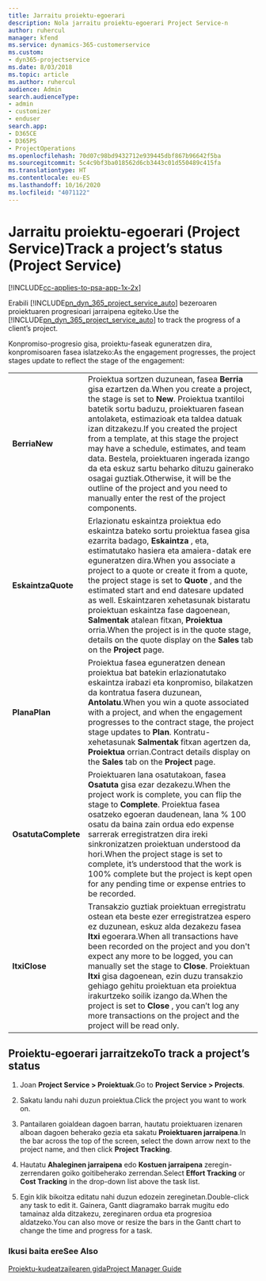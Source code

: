 ```yaml
---
title: Jarraitu proiektu-egoerari
description: Nola jarraitu proiektu-egoerari Project Service-n
author: ruhercul
manager: kfend
ms.service: dynamics-365-customerservice
ms.custom:
- dyn365-projectservice
ms.date: 8/03/2018
ms.topic: article
ms.author: ruhercul
audience: Admin
search.audienceType:
- admin
- customizer
- enduser
search.app:
- D365CE
- D365PS
- ProjectOperations
ms.openlocfilehash: 70d07c98bd9432712e939445dbf867b96642f5ba
ms.sourcegitcommit: 5c4c9bf3ba018562d6cb3443c01d550489c415fa
ms.translationtype: HT
ms.contentlocale: eu-ES
ms.lasthandoff: 10/16/2020
ms.locfileid: "4071122"
---
```

# <a name="track-a-projects-status-project-service"></a><span data-ttu-id="3a491-103">Jarraitu proiektu-egoerari (Project Service)</span><span class="sxs-lookup"><span data-stu-id="3a491-103">Track a project’s status (Project Service)</span></span>

[!INCLUDE[cc-applies-to-psa-app-1x-2x](../includes/cc-applies-to-psa-app-1x-2x.md)]

<span data-ttu-id="3a491-104">Erabili [!INCLUDE[pn_dyn_365_project_service_auto](../includes/pn-dyn-365-project-service-auto.md)] bezeroaren proiektuaren progresioari jarraipena egiteko.</span><span class="sxs-lookup"><span data-stu-id="3a491-104">Use the [!INCLUDE[pn_dyn_365_project_service_auto](../includes/pn-dyn-365-project-service-auto.md)] to track the progress of a client’s project.</span></span>  

<span data-ttu-id="3a491-105">Konpromiso-progresio gisa, proiektu-faseak eguneratzen dira, konpromisoaren fasea islatzeko:</span><span class="sxs-lookup"><span data-stu-id="3a491-105">As the engagement progresses, the project stages update to reflect the stage of the engagement:</span></span>  


|              |                                                                                                                                                                                                                                                                                                  |
|--------------|--------------------------------------------------------------------------------------------------------------------------------------------------------------------------------------------------------------------------------------------------------------------------------------------------|
|   <span data-ttu-id="3a491-106">**Berria**</span><span class="sxs-lookup"><span data-stu-id="3a491-106">**New**</span></span>    | <span data-ttu-id="3a491-107">Proiektua sortzen duzunean, fasea **Berria** gisa ezartzen da.</span><span class="sxs-lookup"><span data-stu-id="3a491-107">When you create a project, the stage is set to **New**.</span></span> <span data-ttu-id="3a491-108">Proiektua txantiloi batetik sortu baduzu, proiektuaren fasean antolaketa, estimazioak eta taldea datuak izan ditzakezu.</span><span class="sxs-lookup"><span data-stu-id="3a491-108">If you created the project from a template, at this stage the project may have a schedule, estimates, and team data.</span></span> <span data-ttu-id="3a491-109">Bestela, proiektuaren ingerada izango da eta eskuz sartu beharko dituzu gainerako osagai guztiak.</span><span class="sxs-lookup"><span data-stu-id="3a491-109">Otherwise, it will be the outline of the project and you need to manually enter the rest of the project components.</span></span> |
|  <span data-ttu-id="3a491-110">**Eskaintza**</span><span class="sxs-lookup"><span data-stu-id="3a491-110">**Quote**</span></span>   |      <span data-ttu-id="3a491-111">Erlazionatu eskaintza proiektua edo eskaintza bateko sortu proiektua fasea gisa ezarrita badago, **Eskaintza** , eta, estimatutako hasiera eta amaiera-datak ere eguneratzen dira.</span><span class="sxs-lookup"><span data-stu-id="3a491-111">When you associate a project to a quote or create it from a quote, the project stage is set to **Quote** , and the estimated start and end datesare updated as well.</span></span> <span data-ttu-id="3a491-112">Eskaintzaren xehetasunak bistaratu proiektuan eskaintza fase dagoenean, **Salmentak** atalean fitxan, **Proiektua** orria.</span><span class="sxs-lookup"><span data-stu-id="3a491-112">When the project is in the quote stage, details on the quote display on the **Sales** tab on the **Project** page.</span></span>      |
|   <span data-ttu-id="3a491-113">**Plana**</span><span class="sxs-lookup"><span data-stu-id="3a491-113">**Plan**</span></span>   |                                     <span data-ttu-id="3a491-114">Proiektua fasea eguneratzen denean proiektua bat batekin erlazionatutako eskaintza irabazi eta konpromiso, bilakatzen da kontratua fasera duzunean, **Antolatu**.</span><span class="sxs-lookup"><span data-stu-id="3a491-114">When you win a quote associated with a project, and when the engagement progresses to the contract stage, the project stage updates to **Plan**.</span></span> <span data-ttu-id="3a491-115">Kontratu-xehetasunak **Salmentak** fitxan agertzen da, **Proiektua** orrian.</span><span class="sxs-lookup"><span data-stu-id="3a491-115">Contract details display on the **Sales** tab on the **Project** page.</span></span>                                      |
| <span data-ttu-id="3a491-116">**Osatuta**</span><span class="sxs-lookup"><span data-stu-id="3a491-116">**Complete**</span></span> |                    <span data-ttu-id="3a491-117">Proiektuaren lana osatutakoan, fasea **Osatuta** gisa ezar dezakezu.</span><span class="sxs-lookup"><span data-stu-id="3a491-117">When the project work is complete, you can flip the stage to **Complete**.</span></span> <span data-ttu-id="3a491-118">Proiektua fasea osatzeko egoeran daudenean, lana % 100 osatu da baina zain ordua edo expense sarrerak erregistratzen dira ireki sinkronizatzen proiektuan understood da hori.</span><span class="sxs-lookup"><span data-stu-id="3a491-118">When the project stage is set to complete, it’s understood that the work is 100% complete but the project is kept open for any pending time or expense entries to be recorded.</span></span>                     |
|  <span data-ttu-id="3a491-119">**Itxi**</span><span class="sxs-lookup"><span data-stu-id="3a491-119">**Close**</span></span>   |           <span data-ttu-id="3a491-120">Transakzio guztiak proiektuan erregistratu ostean eta beste ezer erregistratzea espero ez duzunean, eskuz alda dezakezu fasea **Itxi** egoerara.</span><span class="sxs-lookup"><span data-stu-id="3a491-120">When all transactions have been recorded on the project and you don't expect any more to be logged, you can manually set the stage to **Close**.</span></span> <span data-ttu-id="3a491-121">Proiektuan **Itxi** gisa dagoenean, ezin duzu transakzio gehiago gehitu proiektuan eta proiektua irakurtzeko soilik izango da.</span><span class="sxs-lookup"><span data-stu-id="3a491-121">When the project is set to **Close** , you can’t log any more transactions on the project and the project will be read only.</span></span>           |

## <a name="to-track-a-projects-status"></a><span data-ttu-id="3a491-122">Proiektu-egoerari jarraitzeko</span><span class="sxs-lookup"><span data-stu-id="3a491-122">To track a project’s status</span></span>  

1.  <span data-ttu-id="3a491-123">Joan **Project Service > Proiektuak**.</span><span class="sxs-lookup"><span data-stu-id="3a491-123">Go to **Project Service > Projects**.</span></span>  

2.  <span data-ttu-id="3a491-124">Sakatu landu nahi duzun proiektua.</span><span class="sxs-lookup"><span data-stu-id="3a491-124">Click the project you want to work on.</span></span>  

3.  <span data-ttu-id="3a491-125">Pantailaren goialdean dagoen barran, hautatu proiektuaren izenaren alboan dagoen beherako gezia eta sakatu **Proiektuaren jarraipena**.</span><span class="sxs-lookup"><span data-stu-id="3a491-125">In the bar across the top of the screen, select the down arrow next to the project name, and then click **Project Tracking**.</span></span>  

4.  <span data-ttu-id="3a491-126">Hautatu **Ahaleginen jarraipena** edo **Kostuen jarraipena** zeregin-zerrendaren goiko goitibeherako zerrendan.</span><span class="sxs-lookup"><span data-stu-id="3a491-126">Select **Effort Tracking** or **Cost Tracking** in the drop-down list above the task list.</span></span>  

5.  <span data-ttu-id="3a491-127">Egin klik bikoitza editatu nahi duzun edozein zereginetan.</span><span class="sxs-lookup"><span data-stu-id="3a491-127">Double-click any task to edit it.</span></span> <span data-ttu-id="3a491-128">Gainera, Gantt diagramako barrak mugitu edo tamainaz alda ditzakezu, zereginaren ordua eta progresioa aldatzeko.</span><span class="sxs-lookup"><span data-stu-id="3a491-128">You can also move or resize the bars in the Gantt chart to change the time and progress for a task.</span></span>  

### <a name="see-also"></a><span data-ttu-id="3a491-129">Ikusi baita ere</span><span class="sxs-lookup"><span data-stu-id="3a491-129">See Also</span></span>  
 [<span data-ttu-id="3a491-130">Proiektu-kudeatzailearen gida</span><span class="sxs-lookup"><span data-stu-id="3a491-130">Project Manager Guide</span></span>](../psa/project-manager-guide.md)
